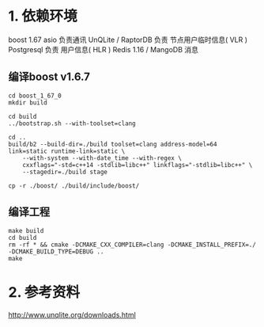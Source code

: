 
# 1. 依赖环境

boost 1.67               asio 负责通讯
UnQLite / RaptorDB       负责 节点用户临时信息( VLR )
Postgresql               负责 用户信息( HLR )
Redis 1.16 / MangoDB     消息




## 编译boost v1.6.7
```shell
cd boost_1_67_0
mkdir build

cd build
../bootstrap.sh --with-toolset=clang

cd ..
build/b2 --build-dir=./build toolset=clang address-model=64 link=static runtime-link=static \
    --with-system --with-date_time --with-regex \
    cxxflags="-std=c++14 -stdlib=libc++" linkflags="-stdlib=libc++" \
    --stagedir=./build stage

cp -r ./boost/ ./build/include/boost/
```


## 编译工程

``` shell
make build
cd build
rm -rf * && cmake -DCMAKE_CXX_COMPILER=clang -DCMAKE_INSTALL_PREFIX=./ -DCMAKE_BUILD_TYPE=DEBUG ..
make
```



# 2. 参考资料
http://www.unqlite.org/downloads.html

